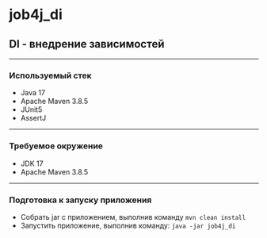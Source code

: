 # job4j_di

## DI - внедрение зависимостей

---
### Используемый стек
- Java 17
- Apache Maven 3.8.5
- JUnit5
- AssertJ

---
### Требуемое окружение
- JDK 17
- Apache Maven 3.8.5

---
### Подготовка к запуску приложения
- Собрать jar с приложением, выполнив команду `mvn clean install`
- Запустить приложение, выполнив команду: `java -jar job4j_di`